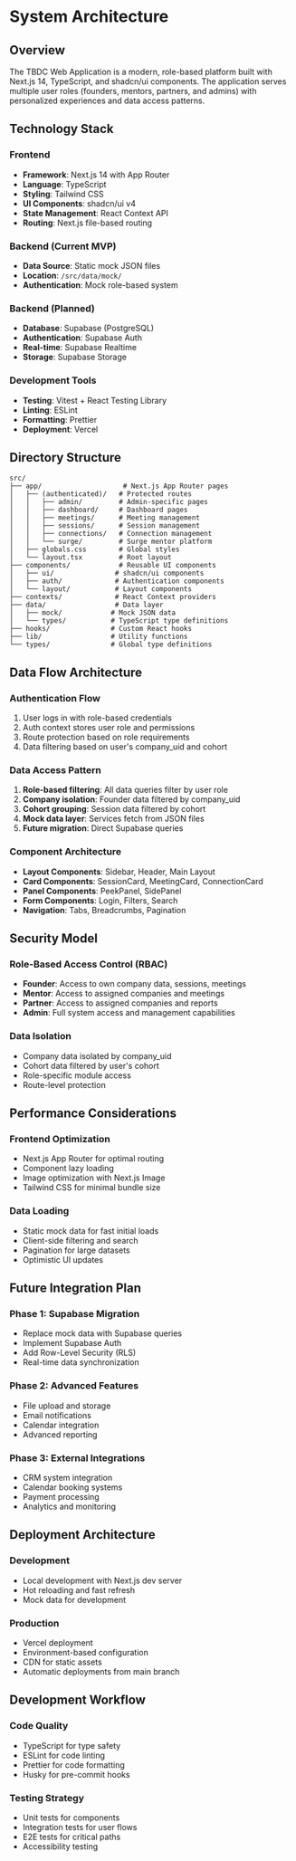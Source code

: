 
# System Architecture

## Overview

The TBDC Web Application is a modern, role-based platform built with Next.js 14, TypeScript, and shadcn/ui components. The application serves multiple user roles (founders, mentors, partners, and admins) with personalized experiences and data access patterns.

## Technology Stack

### Frontend
- **Framework**: Next.js 14 with App Router
- **Language**: TypeScript
- **Styling**: Tailwind CSS
- **UI Components**: shadcn/ui v4
- **State Management**: React Context API
- **Routing**: Next.js file-based routing

### Backend (Current MVP)
- **Data Source**: Static mock JSON files
- **Location**: `/src/data/mock/`
- **Authentication**: Mock role-based system

### Backend (Planned)
- **Database**: Supabase (PostgreSQL)
- **Authentication**: Supabase Auth
- **Real-time**: Supabase Realtime
- **Storage**: Supabase Storage

### Development Tools
- **Testing**: Vitest + React Testing Library
- **Linting**: ESLint
- **Formatting**: Prettier
- **Deployment**: Vercel

## Directory Structure

```
src/
├── app/                    # Next.js App Router pages
│   ├── (authenticated)/   # Protected routes
│   │   ├── admin/         # Admin-specific pages
│   │   ├── dashboard/     # Dashboard pages
│   │   ├── meetings/      # Meeting management
│   │   ├── sessions/      # Session management
│   │   ├── connections/   # Connection management
│   │   └── surge/         # Surge mentor platform
│   ├── globals.css        # Global styles
│   └── layout.tsx         # Root layout
├── components/            # Reusable UI components
│   ├── ui/               # shadcn/ui components
│   ├── auth/             # Authentication components
│   └── layout/           # Layout components
├── contexts/             # React Context providers
├── data/                 # Data layer
│   ├── mock/            # Mock JSON data
│   └── types/           # TypeScript type definitions
├── hooks/               # Custom React hooks
├── lib/                 # Utility functions
└── types/               # Global type definitions
```

## Data Flow Architecture

### Authentication Flow
1. User logs in with role-based credentials
2. Auth context stores user role and permissions
3. Route protection based on role requirements
4. Data filtering based on user's company_uid and cohort

### Data Access Pattern
1. **Role-based filtering**: All data queries filter by user role
2. **Company isolation**: Founder data filtered by company_uid
3. **Cohort grouping**: Session data filtered by cohort
4. **Mock data layer**: Services fetch from JSON files
5. **Future migration**: Direct Supabase queries

### Component Architecture
- **Layout Components**: Sidebar, Header, Main Layout
- **Card Components**: SessionCard, MeetingCard, ConnectionCard
- **Panel Components**: PeekPanel, SidePanel
- **Form Components**: Login, Filters, Search
- **Navigation**: Tabs, Breadcrumbs, Pagination

## Security Model

### Role-Based Access Control (RBAC)
- **Founder**: Access to own company data, sessions, meetings
- **Mentor**: Access to assigned companies and meetings
- **Partner**: Access to assigned companies and reports
- **Admin**: Full system access and management capabilities

### Data Isolation
- Company data isolated by company_uid
- Cohort data filtered by user's cohort
- Role-specific module access
- Route-level protection

## Performance Considerations

### Frontend Optimization
- Next.js App Router for optimal routing
- Component lazy loading
- Image optimization with Next.js Image
- Tailwind CSS for minimal bundle size

### Data Loading
- Static mock data for fast initial loads
- Client-side filtering and search
- Pagination for large datasets
- Optimistic UI updates

## Future Integration Plan

### Phase 1: Supabase Migration
- Replace mock data with Supabase queries
- Implement Supabase Auth
- Add Row-Level Security (RLS)
- Real-time data synchronization

### Phase 2: Advanced Features
- File upload and storage
- Email notifications
- Calendar integration
- Advanced reporting

### Phase 3: External Integrations
- CRM system integration
- Calendar booking systems
- Payment processing
- Analytics and monitoring

## Deployment Architecture

### Development
- Local development with Next.js dev server
- Hot reloading and fast refresh
- Mock data for development

### Production
- Vercel deployment
- Environment-based configuration
- CDN for static assets
- Automatic deployments from main branch

## Development Workflow

### Code Quality
- TypeScript for type safety
- ESLint for code linting
- Prettier for code formatting
- Husky for pre-commit hooks

### Testing Strategy
- Unit tests for components
- Integration tests for user flows
- E2E tests for critical paths
- Accessibility testing
